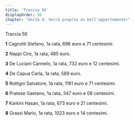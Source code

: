 ```yaml
---
title: 'Traccia 56'
displayOrder: 56
chapter: "Unità 4: Verrà proprio un bell'appartamento!"
---
```


Traccia 56

**1** Cagnotti Stefano, 1a rata, 696 euro e 71 centesimi.

**2** Nappi Ciro, 1a rata, 485 euro.

**3** De Luciani Carmelo, 1a rata, 732 euro e 12 centesimi.

**4** De Capua Carla, 1a rata, 589 euro.

**5** Rottigni Salvatore, 1a rata, 1181 euro e 71 centesimi.

**6** Pratese Gaetano, 1a rata, 347 euro e 08 centesimi.

**7** Karkini Hasan, 1a rata, 673 euro e 21 centesimi.

**8** Grassi Mario, 1a rata, 1023 euro e 14 centesimi.

